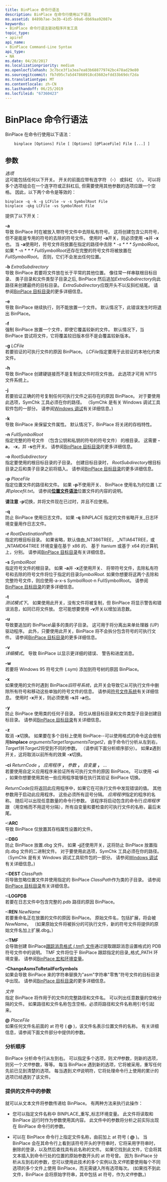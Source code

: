 ```yaml
---
title: BinPlace 命令行语法
description: BinPlace 在命令行使用以下语法
ms.assetid: 8489b7ae-3e3b-41d5-b9a6-0b69aa92087e
keywords:
- BinPlace 命令行语法驱动程序开发工具
topic_type:
- apiref
api_name:
- BinPlace Command-Line Syntax
api_type:
- NA
ms.date: 04/20/2017
ms.localizationpriority: medium
ms.openlocfilehash: 3c7bce3f1a3ea7ea83b688779742bc478ad29e80
ms.sourcegitcommit: fb7d95c7a5d47860918cd3602efdd33b69dcf2da
ms.translationtype: MT
ms.contentlocale: zh-CN
ms.lasthandoff: 06/25/2019
ms.locfileid: "67360423"
---
```

# <a name="binplace-command-line-syntax"></a>BinPlace 命令行语法


BinPlace 在命令行使用以下语法：

```
    binplace [Options] File [ [Options] [@PlaceFile] File [...] ]
```

## <a name="span-idddkbinplacecommandlinesyntaxtoolsspanspan-idddkbinplacecommandlinesyntaxtoolsspanparameters"></a><span id="ddk_binplace_command_line_syntax_tools"></span><span id="DDK_BINPLACE_COMMAND_LINE_SYNTAX_TOOLS"></span>参数


<span id="_______Options______"></span><span id="_______options______"></span><span id="_______OPTIONS______"></span> *选项*   
这可能包括任何以下开关。 开关的前面应带有连字符 （-） 或斜杠 （/）。 可以将多个选项组合在一个连字符或正斜杠后, 但需要使用其他参数的选项应跟一个空格。 因此，以下两个命令是等效的：

```
binplace -q -k -g LCFile -v -s SymbolRoot File 
binplace -qkg LCFile -vs SymbolRoot File 
```

提供了以下开关：

<span id="-a"></span><span id="-A"></span> **-a**  
导致 BinPlace 时在被放入带符号文件中去除私有符号。 这将创建包含公共符号，但不是能是专用的符号的去除的符号文件。 使用时 **-a**开关，则必须使用 **-s**并 **-x**也。 当 **-a**使用时，符号文件将放置在指定的路径中去除 * *-s * * * SymbolRoot*。 如果 * *-n * * * FullSymbolRoot*还存在完整的符号文件将被放置在*FullSymbolRoot*。 否则，它们不会发出任何位置。

<span id="-b_ExtraSubdirectory"></span><span id="-b_extrasubdirectory"></span><span id="-B_EXTRASUBDIRECTORY"></span> **-b** *ExtraSubdirectory*  
导致 BinPlace 若要将文件放在长于平常的其他位置。 像往常一样串联根目标目录、 类子目录和文件类型子目录之后, BinPlace 然后追加*ExtraSubdirectory*向此路径来创建最终的目标目录。 *ExtraSubdirectory*应既开头不以反斜杠结尾。 请参阅[BinPlace 目标目录](binplace-destination-directories.md)的更多详细信息。

<span id="-e"></span><span id="-E"></span> **-e**  
导致 BinPlace 继续执行，则不能放置一个文件。 默认情况下，此错误发生时将退出 BinPlace。

<span id="-f"></span><span id="-F"></span> **-f**  
强制 BinPlace 放置一个文件，即使它覆盖较新的文件。 默认情况下，当 BinPlace 尝试将文件，它将覆盖较旧版本但不是会覆盖较新版本。

<span id="-g_LCFile"></span><span id="-g_lcfile"></span><span id="-G_LCFILE"></span> **-g** *LCFile*  
若要验证的可执行文件的原因 BinPlace。 *LCFile*指定要用于此验证的本地化约束文件。

<span id="-h"></span><span id="-H"></span> **-h**  
导致 BinPlace 创建硬链接而不是复制该文件时将文件放。 此选项才可用 NTFS 文件系统上。

<span id="-j"></span><span id="-J"></span> **-j**  
若要验证正确的符号复制任何可执行文件之前存在的原因 BinPlace。 对于要使用此选项，SymChk 工具必须在你的路径。 （SymChk 是有关 Windows 调试工具软件包的一部分。 请参阅[Windows 调试](https://docs.microsoft.com/windows-hardware/drivers/debugger/index)有关详细信息。)

<span id="-k"></span><span id="-K"></span> **-k**  
导致 BinPlace 来保留文件属性。 默认情况下，BinPlace 将关闭的存档特性。

<span id="-n_FullSymbolRoot"></span><span id="-n_fullsymbolroot"></span><span id="-N_FULLSYMBOLROOT"></span> **-n** *FullSymbolRoot*  
指定完整的符号文件 （包含公钥和私钥的符号的符号文件） 的根目录。 这需要 **-a**， **-x**，并 **-s**也开关。 请参阅[BinPlace 目标目录](binplace-destination-directories.md)的更多详细信息。

<span id="-o_RootSubdirectory"></span><span id="-o_rootsubdirectory"></span><span id="-O_ROOTSUBDIRECTORY"></span> **-o** *RootSubdirectory*  
指定要使用的根目标目录的子目录。 创建目标目录时， *RootSubdirectory*根目标目录之后和类子目录之前将插入。 请参阅[BinPlace 目标目录](binplace-destination-directories.md)的更多详细信息。

<span id="-p_PlaceFile"></span><span id="-p_placefile"></span><span id="-P_PLACEFILE"></span> **-p** *PlaceFile*  
指定位置文件的路径和文件。 如果 **-p**不使用开关、 BinPlace 使用名为的位置 *\\工具\\placefil.txt*。 请参阅[**位置文件语法**](place-file-syntax.md)位置文件的内容的说明。

**请注意** **-p**切换，并将文件现在已过时，并且不应使用。



<span id="-q"></span><span id="-Q"></span> **-q**  
防止 BinPlace 使用日志文件。 如果 **-q** BINPLACE 指定的文件省略开关\_日志环境变量用作日志文件。

<span id="-r_RootDestinationPath"></span><span id="-r_rootdestinationpath"></span><span id="-R_ROOTDESTINATIONPATH"></span> **-r** *RootDestinationPath*  
指定的根目标目录。 如果省略，默认值由\_NT386TREE， \_NTIA64TREE，或\_NTAMD64TREE 环境变量在基于 x86 的、 基于 Itanium 或基于 x64 的计算机上，分别。 请参阅[BinPlace 目标目录](binplace-destination-directories.md)有关详细信息。

<span id="-s_SymbolRoot"></span><span id="-s_symbolroot"></span><span id="-S_SYMBOLROOT"></span> **-s** *SymbolRoot*  
指定符号文件的根目录。 如果 **-a**并 **-x**还使用开关、 将带符号文件，去除私有符号和去除的符号文件将位于指定的目录*SymbolRoot*. 如果你想要将这两个去除和完整符号文件，则应使用-a-x-s SymbolRoot-n FullSymbolRoot。 请参阅[BinPlace 目标目录](binplace-destination-directories.md)的更多详细信息。

<span id="-t"></span><span id="-T"></span> **-t**  
*测试模式下*。 如果使用此开关，没有文件将被复制，但 BinPlace 将显示警告和错误消息，如同已将文件放。 您可能想要使用 **-v**开关以增加消息数。

<span id="-u"></span><span id="-U"></span> **-u**  
导致要追加的 BinPlace\\最多的类的子目录。 这可用于将分离出来单处理器 (UP) 驱动程序。 此外，只要使用此开关，BinPlace 将不会拆分包含符号的可执行文件。 请参阅[BinPlace 目标目录](binplace-destination-directories.md)的更多详细信息。

<span id="-v"></span><span id="-V"></span> **-v**  
*详细模式*。 导致 BinPlace 以显示更详细的错误、 警告和进度消息。

<span id="-w"></span><span id="-W"></span> **-w**  
若要将 Windows 95 符号文件 (.sym) 添加到符号树的原因 BinPlace。

<span id="-x"></span><span id="-X"></span> **-x**  
如果使用的文件时遇到 BinPlace*旧符号系统*，此开关会导致它从可执行文件中删除所有符号和移动这些单独的符号文件的信息。 请参阅[符号文件系统](symbol-file-systems.md)有关详细信息。 使用时 **-x**开关，则必须使用 **-s**并 **-a**也。

<span id="-y"></span><span id="-Y"></span> **-y**  
防止 BinPlace 使用类的任何子目录。 将仅从根目标目录和文件类型子目录创建目标目录。 请参阅[BinPlace 目标目录](binplace-destination-directories.md)有关详细信息。

<span id="-z"></span><span id="-Z"></span> **-z**  
取消 **-x**切换。 如果要在多个目标上使用 BinPlace--可以使用格式的命令这会很有用**binplace** *argumentsTarget1argumentsTarget2*，由于命令行分析从左到右，*Target1*并*Target2*将受到不同的参数。 （请参阅下面分析顺序部分）。 如果**z**遇到开关，这将取消以前所有的效果 **-x**切换。

<span id="-ci_ReturnCode_Application_Argument_Argument__..._"></span><span id="-ci_returncode_application_argument_argument__..._"></span><span id="-CI_RETURNCODE_APPLICATION_ARGUMENT_ARGUMENT__..._"></span> **-ci** <em>ReturnCode</em> **，** <em>应用程序</em> **，** <em>参数</em> **，** <em>自变量</em> **，** ...   
若要使用自定义应用程序来验证所有可执行文件的原因 BinPlace。 可以使用 **-ci** ，如果你想要使用其他一些应用程序能够在执行其验证 BinPlace 切换。

*ReturnCode*应将返回此应用程序中，如果它在可执行文件中发现错误的值。 其他参数用于启动此应用程序。 这些必须所有逗号分隔。 *应用程序*指定的程序的名称。 随后可以出现任意数量的命令行参数。 该程序将启动包含的命令行*应用程序*跟 （用空格而不用逗号分隔），所有自变量和要检查的可执行文件的名称，最后末尾。

<span id="-_ARC"></span><span id="-_arc"></span> **-:ARC**  
导致 BinPlace 仅放置其存档属性设置的文件。

<span id="-_DBG"></span><span id="-_dbg"></span> **-:DBG**  
防止 BinPlace 放置.dbg 文件。 如果 **-j**还使用开关，这将防止 BinPlace 放置指向.dbg 文件的二进制文件。 对于要使用此选项，SymChk 工具必须在你的路径。 （SymChk 是有关 Windows 调试工具软件包的一部分。 请参阅[Windows 调试](https://docs.microsoft.com/windows-hardware/drivers/debugger/index)有关详细信息。)

<span id="-_DEST_ClassPath"></span><span id="-_dest_classpath"></span><span id="-_DEST_CLASSPATH"></span> **-:DEST** *ClassPath*  
将导致忽略位置文件并使用指定的 BinPlace *ClassPath*作为类的子目录。 请参阅[BinPlace 目标目录](binplace-destination-directories.md)有关详细信息。

<span id="-_LOGPDB"></span><span id="-_logpdb"></span> **-:LOGPDB**  
若要在日志文件中包含完整的.pdb 路径的原因 BinPlace。

<span id="-_REN_NewName"></span><span id="-_ren_newname"></span><span id="-_REN_NEWNAME"></span> **-:REN** *NewName*  
若要重命名正在放置的文件的原因 BinPlace。 原始文件名，包括扩展，将会被*NewName*。 （如果原始文件将被拆分的可执行文件，新的符号文件将提供的原始文件名加上扩展.dbg。）

<span id="-_TMF"></span><span id="-_tmf"></span> **-:TMF**  
会导致创建 BinPlace[跟踪消息格式 (.tmf) 文件](trace-message-format-file.md)通过提取跟踪消息设置格式的 PDB 符号文件中的说明。 TMF 文件将位于 BinPlace 跟踪指定的目录\_格式\_PATH 环境变量。 请参阅[BinPlace 宏和环境变量](binplace-macros-and-environment-variables.md)。

<span id="-ChangeAsmsToRetailForSymbols"></span><span id="-changeasmstoretailforsymbols"></span><span id="-CHANGEASMSTORETAILFORSYMBOLS"></span> **-ChangeAsmsToRetailForSymbols**  
如果会导致 BinPlace 来的字符串替换为"asm"字符串"零售"符号文件的目标目录中出现。 请参阅[BinPlace 目标目录](binplace-destination-directories.md)的更多详细信息。

<span id="_______File______"></span><span id="_______file______"></span><span id="_______FILE______"></span> *文件*   
指定 BinPlace 将作用于的文件的完整路径和文件名。 可以列出任意数量的空格分隔的文件。 如果路径和文件名称包含空格，必须将路径和文件名称用引号引起来。

<span id="________PlaceFile______"></span><span id="________placefile______"></span><span id="________PLACEFILE______"></span> **@** <em>PlaceFile</em>   
如果任何文件名前面的 at 符号 ( **@** )，该文件名表示位置文件的名称。 有关详细信息，请参阅下面文件部分中提供的参数。

### <a name="span-idparsingorderspanspan-idparsingorderspanparsing-order"></a><span id="parsing_order"></span><span id="PARSING_ORDER"></span>分析顺序

BinPlace 分析命令行从左到右。 可以指定多个选项，则*文件*参数，则新的选项，则另一个*文件*参数，等等。 每当 BinPlace 遇到新的选项，它将被采用，重写任何先前已见到清楚的选项。 每当遇到*文件*说明符，它将处理命令行上使用的累计的选项已经遇到了该文件。

### <a name="span-idsupplyingparametersinafilespanspan-idsupplyingparametersinafilespansupplying-parameters-in-a-file"></a><span id="supplying_parameters_in_a_file"></span><span id="SUPPLYING_PARAMETERS_IN_A_FILE"></span>提供的文件中的参数

就可以从文本文件将参数传递给 BinPlace。 有两种方法来执行此操作：

-   您可以指定文件名称中 BINPLACE\_重写\_标志环境变量。 此文件将读取和 BinPlace 运行时作为参数使用其内容。 此文件中的参数将分析之前实际出现在 BinPlace 命令行的参数。

-   可以在 BinPlace 命令行上指定文件名称，由前加上 at 符号 ( **@** )。 当 BinPlace 会在其命令行上看到该符号开头的字符串时，它将采用字符串时，删除的登录，以及然后查找具有此名称的文件。 如果它找到此文件，它会将其文本插入到命令行处的位置的原始参数开头的 at 符号曾。 因为 BinPlace 分析从左到右的参数，您可以使用此技术的多个实例以及*文件*若要使用每个不同选项的多个文件上使用 BinPlace，而无需键入所有选项每次。 (如果找不到此文件，BinPlace 会将原始字符串，其中包括 at 符号，作为*文件*参数。)










